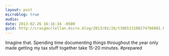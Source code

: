 ```yaml
---
layout: post
microblog: true
audio: 
date: 2013-02-26 16:16:34 -0500
guid: http://craigmcclellan.micro.blog/2013/02/26/t306513108174766081.html
---
```

Imagine that. Spending time documenting things throughout the year only made getting my tax stuff together take 15-20 minutes. #prepared
